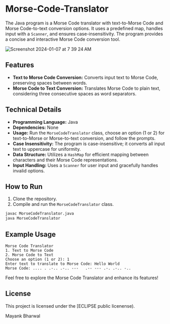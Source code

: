 # Morse-Code-Translator
The Java program is a Morse Code translator with text-to-Morse Code and Morse Code-to-text conversion options. It uses a predefined map, handles input with a `Scanner`, and ensures case-insensitivity. The program provides a concise and interactive Morse Code conversion tool.


![Screenshot 2024-01-07 at 7 39 24 AM](https://github.com/mayank-bharwal/Morse-Code-Translator/assets/119955673/8f408a3c-42c0-48d7-8615-a897d5906742)


## Features

- **Text to Morse Code Conversion:** Converts input text to Morse Code, preserving spaces between words.
- **Morse Code to Text Conversion:** Translates Morse Code to plain text, considering three consecutive spaces as word separators.

## Technical Details

- **Programming Language:** Java
- **Dependencies:** None
- **Usage:** Run the `MorseCodeTranslator` class, choose an option (1 or 2) for text-to-Morse or Morse-to-text conversion, and follow the prompts.
- **Case Insensitivity:** The program is case-insensitive; it converts all input text to uppercase for uniformity.
- **Data Structure:** Utilizes a `HashMap` for efficient mapping between characters and their Morse Code representations.
- **Input Handling:** Uses a `Scanner` for user input and gracefully handles invalid options.

## How to Run

1. Clone the repository.
2. Compile and run the `MorseCodeTranslator` class.

```bash
javac MorseCodeTranslator.java
java MorseCodeTranslator
```

## Example Usage

```plaintext
Morse Code Translator
1. Text to Morse Code
2. Morse Code to Text
Choose an option (1 or 2): 1
Enter text to translate to Morse Code: Hello World
Morse Code: .... . .-.. .-.. ---   .-- --- .-. .-.. -..
```

Feel free to explore the Morse Code Translator and enhance its features!

## License

This project is licensed under the [ECLIPSE public licenense).


Mayank Bharwal
